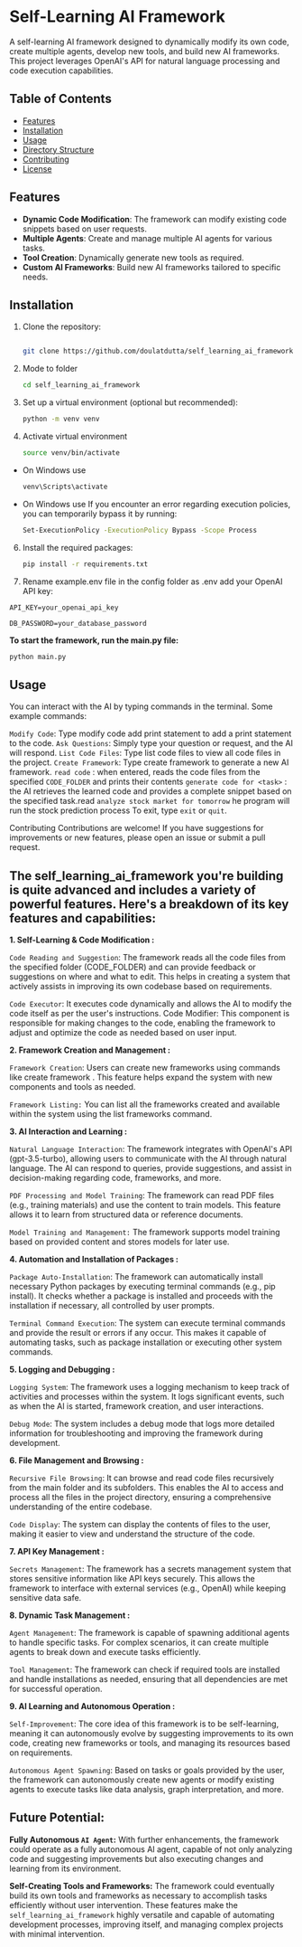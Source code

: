 # Self-Learning AI Framework

A self-learning AI framework designed to dynamically modify its own code, create multiple agents, develop new tools, and build new AI frameworks. This project leverages OpenAI's API for natural language processing and code execution capabilities.

## Table of Contents

- [Features](#features)
- [Installation](#installation)
- [Usage](#usage)
- [Directory Structure](#directory-structure)
- [Contributing](#contributing)
- [License](#license)

## Features

- **Dynamic Code Modification**: The framework can modify existing code snippets based on user requests.
- **Multiple Agents**: Create and manage multiple AI agents for various tasks.
- **Tool Creation**: Dynamically generate new tools as required.
- **Custom AI Frameworks**: Build new AI frameworks tailored to specific needs.

## Installation

1. Clone the repository:
   ```bash

   git clone https://github.com/doulatdutta/self_learning_ai_framework.git
   ```
2. Mode to folder
   ```bash
   cd self_learning_ai_framework
   ```

3. Set up a virtual environment (optional but recommended):
   ```bash
   python -m venv venv
4. Activate virtual environment
   ```bash
   source venv/bin/activate
   
* On Windows use 
   ```bash
   venv\Scripts\activate
   ``` 
* On Windows use If you encounter an error regarding execution policies, you can temporarily bypass it by running:
   ```bash
   Set-ExecutionPolicy -ExecutionPolicy Bypass -Scope Process
   ```
6. Install the required packages:
   ```bash
   pip install -r requirements.txt
   ```
7. Rename example.env file in the config folder as .env
   add your OpenAI API key:

`API_KEY=your_openai_api_key`

`DB_PASSWORD=your_database_password`


**To start the framework, run the main.py file:**
```bash
python main.py
```


## Usage

You can interact with the AI by typing commands in the terminal. Some example commands:

`Modify Code`: Type modify code add print statement to add a print statement to the code.
`Ask Questions`: Simply type your question or request, and the AI will respond.
`List Code Files`: Type list code files to view all code files in the project.
`Create Framework`: Type create framework <name> to generate a new AI framework.
`read code` : when entered, reads the code files from the specified `CODE_FOLDER` and prints their contents
`generate code for <task>` : the AI retrieves the learned code and provides a complete snippet based on the specified task.read
`analyze stock market for tomorrow` he program will run the stock prediction process
To exit, type `exit` or `quit`.

Contributing
Contributions are welcome! If you have suggestions for improvements or new features, please open an issue or submit a pull request.

## The self_learning_ai_framework you're building is quite advanced and includes a variety of powerful features. Here's a breakdown of its key features and capabilities:

**1. Self-Learning & Code Modification :**

`Code Reading and Suggestion`: The framework reads all the code files from the specified folder (CODE_FOLDER) and can provide feedback or suggestions on where and what to edit. This helps in creating a system that actively assists in improving its own codebase based on requirements.

`Code Executor`: It executes code dynamically and allows the AI to modify the code itself as per the user's instructions.
Code Modifier: This component is responsible for making changes to the code, enabling the framework to adjust and optimize the code as needed based on user input.

**2. Framework Creation and Management :**

`Framework Creation`: Users can create new frameworks using commands like create framework <name>. This feature helps expand the system with new components and tools as needed.

`Framework Listing:` You can list all the frameworks created and available within the system using the list frameworks command.

**3. AI Interaction and Learning :**

`Natural Language Interaction`: The framework integrates with OpenAI's API (gpt-3.5-turbo), allowing users to communicate with the AI through natural language. The AI can respond to queries, provide suggestions, and assist in decision-making regarding code, frameworks, and more.

`PDF Processing and Model Training`: The framework can read PDF files (e.g., training materials) and use the content to train models. This feature allows it to learn from structured data or reference documents.

`Model Training and Management:` The framework supports model training based on provided content and stores models for later use.

**4. Automation and Installation of Packages :**

`Package Auto-Installation`: The framework can automatically install necessary Python packages by executing terminal commands (e.g., pip install). It checks whether a package is installed and proceeds with the installation if necessary, all controlled by user prompts.

`Terminal Command Execution`: The system can execute terminal commands and provide the result or errors if any occur. This makes it capable of automating tasks, such as package installation or executing other system commands.

**5. Logging and Debugging :**

`Logging System`: The framework uses a logging mechanism to keep track of activities and processes within the system. It logs significant events, such as when the AI is started, framework creation, and user interactions.

`Debug Mode`: The system includes a debug mode that logs more detailed information for troubleshooting and improving the framework during development.

**6. File Management and Browsing :**

`Recursive File Browsing`: It can browse and read code files recursively from the main folder and its subfolders. This enables the AI to access and process all the files in the project directory, ensuring a comprehensive understanding of the entire codebase.

`Code Display`: The system can display the contents of files to the user, making it easier to view and understand the structure of the code.

**7. API Key Management :**

`Secrets Management`: The framework has a secrets management system that stores sensitive information like API keys securely. This allows the framework to interface with external services (e.g., OpenAI) while keeping sensitive data safe.

**8. Dynamic Task Management :**

`Agent Management`: The framework is capable of spawning additional agents to handle specific tasks. For complex scenarios, it can create multiple agents to break down and execute tasks efficiently.

`Tool Management`: The framework can check if required tools are installed and handle installations as needed, ensuring that all dependencies are met for successful operation.

**9. AI Learning and Autonomous Operation :**

`Self-Improvement`: The core idea of this framework is to be self-learning, meaning it can autonomously evolve by suggesting improvements to its own code, creating new frameworks or tools, and managing its resources based on requirements.

`Autonomous Agent Spawning`: Based on tasks or goals provided by the user, the framework can autonomously create new agents or modify existing agents to execute tasks like data analysis, graph interpretation, and more.

## Future Potential:

**Fully Autonomous `AI Agent`:** With further enhancements, the framework could operate as a fully autonomous AI agent, capable of not only analyzing code and suggesting improvements but also executing changes and learning from its environment.

**Self-Creating Tools and Frameworks:** The framework could eventually build its own tools and frameworks as necessary to accomplish tasks efficiently without user intervention.
These features make the `self_learning_ai_framework` highly versatile and capable of automating development processes, improving itself, and managing complex projects with minimal intervention.